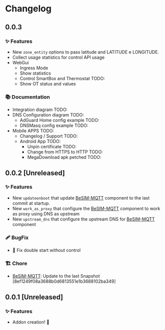 # Changelog

## 0.0.3

###  ✨ Features
- New `zone_entity` options to pass latitude and LATITUDE e LONGITUDE.
- Collect usage statistics for control API usage
- WebGui
  - Ingress Mode
  - Show statistics
  - Control SmartBox and Thermostat TODO:
  - Show OT status and values

### 📚 Documentation
- Integration diagram TODO:
- DNS Configuration diagram TODO:
  - AdGuard Home config example TODO:
  - DNSMasq config example TODO:
- Mobile APPS TODO:
  - Changelog / Support TODO:
  - Android App TODO:
    - Unpin certificate TODO:
    - Change from HTTPS to HTTP TODO:
    - MegaDownload apk petched TODO:

## 0.0.2 [Unreleased]

<!--
### 💥 BREAKING CHANGE
- ...
-->

###  ✨ Features
- New `updateonboot` that update [BeSIM-MQTT] component to the last commit at startup.
- New `work_as_proxy` that configure the [BeSIM-MQTT] component to work as proxy using DNS as upstream
- New `upstream_dns` that configure the upstream DNS for [BeSIM-MQTT] component

###  🩹 BugFix
- 🐛 Fix double start without control

### 🏗 Chore

- [BeSIM-MQTT]: Update to the last Snapshot [8ef1249f08a3688b0d6813551e1b3688102ba349]


## 0.0.1 [Unreleased]

###  ✨ Features
- Addon creation! 🤡



[BeSIM-MQTT]: https://github.com/dianlight/BeSIM-MQTT
[DOC]: ./DOCS.md